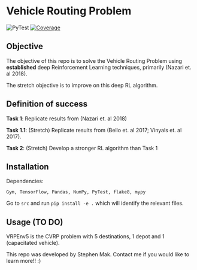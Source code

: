 # Vehicle Routing Problem

![PyTest](https://github.com/ifm-mag/01_vrp/workflows/PyTest/badge.svg) [![Coverage](https://codecov.io/gh/ifm-mag/01_vrp/branch/master/graph/badge.svg&service=github)](https://codecov.io/gh/ifm-mag/01_vrp)


## Objective
The objective of this repo is to solve the Vehicle Routing Problem using **established** deep Reinforcement Learning techniques, primarily (Nazari et. al 2018).

The stretch objective is to improve on this deep RL algorithm.

## Definition of success
**Task 1**: Replicate results from (Nazari et. al 2018)

**Task 1.1**: (Stretch) Replicate results from (Bello et. al 2017; Vinyals et. al 2017).

**Task 2**: (Stretch) Develop a stronger RL algorithm than Task 1

## Installation
Dependencies:

`Gym, TensorFlow, Pandas, NumPy, PyTest, flake8, mypy`

Go to `src` and run `pip install -e .` which will identify the relevant files.

## Usage (TO DO)
VRPEnv5 is the CVRP problem with 5 destinations, 1 depot and 1 (capacitated vehicle).


This repo was developed by Stephen Mak. Contact me if you would like to learn more!! :)